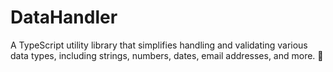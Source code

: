 # DataHandler
A TypeScript utility library that simplifies handling and validating various data types, including strings, numbers, dates, email addresses, and more. 🚀
